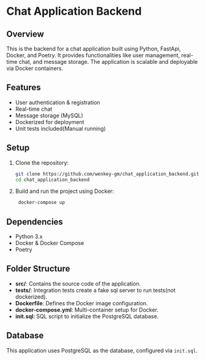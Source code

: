 # Chat Application Backend

## Overview

This is the backend for a chat application built using Python, FastApi, Docker, and Poetry. It provides functionalities like user management, real-time chat, and message storage. The application is scalable and deployable via Docker containers.

## Features

- User authentication & registration
- Real-time chat
- Message storage (MySQL)
- Dockerized for deployment
- Unit tests included(Manual running)

## Setup

1. Clone the repository:
   ```bash
   git clone https://github.com/wenkey-gm/chat_application_backend.git
   cd chat_application_backend

2. Build and run the project using Docker:
   ```bash
    docker-compose up
    ```

## Dependencies

- Python 3.x
- Docker & Docker Compose
- Poetry

## Folder Structure

- **src/**: Contains the source code of the application.
- **tests/**: Integration tests create a fake sql server to run tests(not dockerized).
- **Dockerfile**: Defines the Docker image configuration.
- **docker-compose.yml**: Multi-container setup for Docker.
- **init.sql**: SQL script to initialize the PostgreSQL database.

## Database

This application uses PostgreSQL as the database, configured via `init.sql`.

